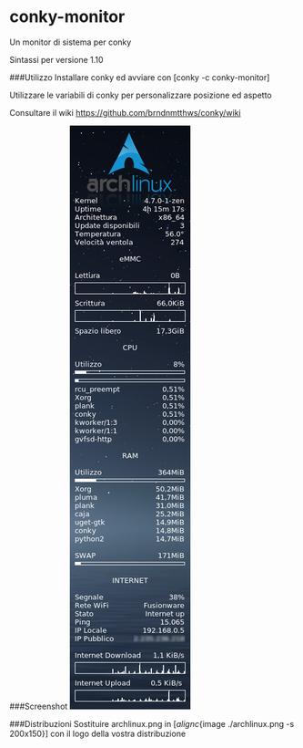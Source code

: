 # conky-monitor
Un monitor di sistema per conky

Sintassi per versione 1.10

###Utilizzo
Installare conky ed avviare con [conky -c conky-monitor]

Utilizzare le variabili di conky per personalizzare posizione ed aspetto

Consultare il wiki
https://github.com/brndnmtthws/conky/wiki

###Screenshot
[![screenshot](https://github.com/alepsrt/conky-monitor/raw/master/conky-monitor.png)](https://github.com/alepsrt/conky-monitor/raw/master/conky-monitor.png)

###Distribuzioni
Sostituire archlinux.png in [${alignc}${image ./archlinux.png -s 200x150}] con il logo della vostra distribuzione
